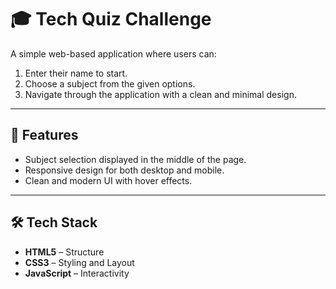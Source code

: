 # 🎓 Tech Quiz Challenge

A simple web-based application where users can:
1. Enter their name to start.
2. Choose a subject from the given options.
3. Navigate through the application with a clean and minimal design.

---

## 🚀 Features
- Subject selection displayed in the middle of the page.
- Responsive design for both desktop and mobile.
- Clean and modern UI with hover effects.

---

## 🛠️ Tech Stack
- **HTML5** – Structure
- **CSS3** – Styling and Layout
- **JavaScript** – Interactivity
